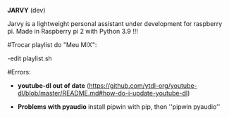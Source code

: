 **JARVY** (dev)

Jarvy is a lightweight personal assistant under development for raspberry pi.
Made in Raspberry pi 2 with Python 3.9 !!!


#Trocar playlist do "Meu MIX":

-edit playlist.sh



#Errors:

- **youtube-dl out of date** (https://github.com/ytdl-org/youtube-dl/blob/master/README.md#how-do-i-update-youtube-dl)

- **Problems with pyaudio** install pipwin with pip, then ''pipwin pyaudio''
  

